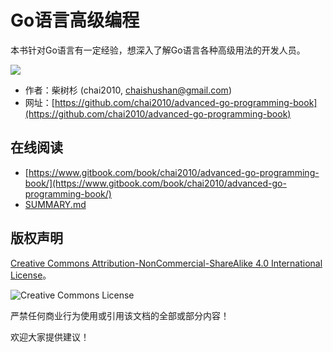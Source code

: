 # Go语言高级编程

本书针对Go语言有一定经验，想深入了解Go语言各种高级用法的开发人员。

![](.gitbook/assets/cover.png)

* 作者：柴树杉 \(chai2010, chaishushan@gmail.com\)
* 网址：[https://github.com/chai2010/advanced-go-programming-book](https://github.com/chai2010/advanced-go-programming-book)

## 在线阅读

* [https://www.gitbook.com/book/chai2010/advanced-go-programming-book/](https://www.gitbook.com/book/chai2010/advanced-go-programming-book/)
* [SUMMARY.md](https://github.com/hezhiqiang8909/advanced-go-programming-book/tree/1b5310f7547a5191d4687d94e0e6a9d32be61431/SUMMARY.md)

## 版权声明

[Creative Commons Attribution-NonCommercial-ShareAlike 4.0 International License](http://creativecommons.org/licenses/by-nc-sa/4.0/)。

![Creative Commons License](.gitbook/assets/by-nc-sa-4.0-88x31.png)

严禁任何商业行为使用或引用该文档的全部或部分内容！

欢迎大家提供建议！

